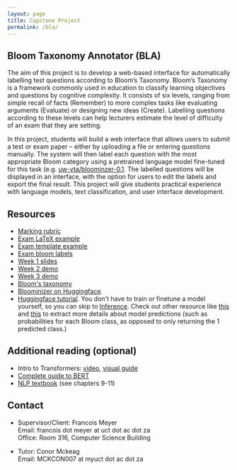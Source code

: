 ```yaml
---
layout: page
title: Capstone Project
permalink: /bla/
---
```


<!-- <<!-- h2>Demo Information</h2>

* STEP 1: Download your demo submission from Amathuba.
* STEP 2: Download the txt files for training and tokenizing from [here](https://drive.google.com/file/d/1xJaxLAX08LfskKvcKVW78fzRRZWddc2c/view).
* STEP 3: Start up your IBPE website/program (using the Amathuba files) on your laptop.
* STEP 4: The client will operate the IBPE tokenizer, on your machine, testing the requirements one at a time.

Please test STEPS 1--3 at home, so we don't run into any delays during the demo. If the file size constraints of Amathuba prevented you from submitting your entire program (e.g. large libraries and dependencies), just explain that your demo uses additional code bases (not code you wrote yourself) besides your Amathuba files. -->

	
<h2>Bloom Taxonomy Annotator (BLA)</h2>


The aim of this project is to develop a web-based interface for automatically labelling test questions according to Bloom’s Taxonomy. Bloom’s Taxonomy is a framework commonly used in education to classify learning objectives and questions by cognitive complexity. It consists of six levels, ranging from simple recall of facts (Remember) to more complex tasks like evaluating arguments (Evaluate) or designing new ideas (Create). Labelling questions according to these levels can help lecturers estimate the level of difficulty of an exam that they are setting.

In this project, students will build a web interface that allows users to submit a test or exam paper – either by uploading a file or entering questions manually. The system will then label each question with the most appropriate Bloom category using a pretrained language model fine-tuned for this task (e.g. [uw-vta/bloominzer-0.1](https://huggingface.co/uw-vta/bloominzer-0.1). The labelled questions will be displayed in an interface, with the option for users to edit the labels and export the final result. This project will give students practical experience with language models, text classification, and user interface development.


<h2>Resources</h2>

* [Marking rubric](https://docs.google.com/spreadsheets/d/1XQgJBfGgJzis4TlhE1WPSBwuMTBVHsc_/edit?usp=sharing&ouid=103923345035549233394&rtpof=true&sd=true)
* [Exam LaTeX example](https://drive.google.com/file/d/1hQOuhTVLg7wZ8bL_bqAk2-njKH3KN_2I/view?usp=sharing)
* [Exam template example](https://drive.google.com/file/d/1Zzp1suUrojkGOK9hZoBDrC_gle7xlifG/view?usp=sharing)
* [Exam bloom labels](https://drive.google.com/file/d/1eKKrLmnX-_2WELy1bxQ5uYUnWB2mihEv/view?usp=sharing)
* [Week 1 slides](https://drive.google.com/file/d/1YuvQTKxWuG4U88w9Xp8WdF6na0wHP00R/view?usp=sharing)
* [Week 2 demo](https://drive.google.com/file/d/1y410zoIz15aK8XkcaDB2gCdVPxycdhXg/view?usp=sharing)
* [Week 3 demo](https://drive.google.com/file/d/1Ood80JrMPUL4wnhTwi-Ff_HM_93Wig4l/view?usp=sharing)
* [Bloom's taxonomy](https://tips.uark.edu/using-blooms-taxonomy/)
* [Bloominizer on Huggingface](https://huggingface.co/uw-vta/bloominzer-0.1).
* [Huggingface tutorial](https://huggingface.co/docs/transformers/en/tasks/sequence_classification). You don't have to train or finetune a model yourself, so you can skip to [Inference](https://huggingface.co/docs/transformers/en/tasks/sequence_classification#inference). Check out other resource like [this](https://huggingface.co/docs/transformers/main/en/task_summary#text-classification) and [this](https://github.com/huggingface/transformers/issues/6849) to extract more details about model predictions (such as probabilities for each Bloom class, as opposed to only returning the 1 predicted class.)

<h2>Additional reading (optional)</h2>

* Intro to Transformers: [video](https://www.youtube.com/watch?v=wjZofJX0v4M&t=97s&ab_channel=3Blue1Brown), [visual guide](https://jalammar.github.io/illustrated-transformer/)
* [Complete guide to BERT](https://towardsdatascience.com/a-complete-guide-to-bert-with-code-9f87602e4a11/)
* [NLP textbook](https://web.stanford.edu/~jurafsky/slp3/) (see chapters 9-11) 

<h2>Contact</h2>

* Supervisor/Client: Francois Meyer \
  Email: francois dot meyer at uct dot ac dot za \
  Office: Room 316, Computer Science Building	

* Tutor: Conor Mckeag \
  Email: MCKCON007 at myuct dot ac dot za
